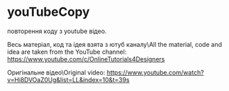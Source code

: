 # youTubeCopy
повторення  коду з youtube відео. 


Весь матеріал, код та ідея взята з ютуб каналу\All the material, code and idea are taken from the YouTube channel: https://www.youtube.com/c/OnlineTutorials4Designers

Оригінальне відео\Original video: https://www.youtube.com/watch?v=Hi8DVOaZ0Ug&list=LL&index=10&t=39s
